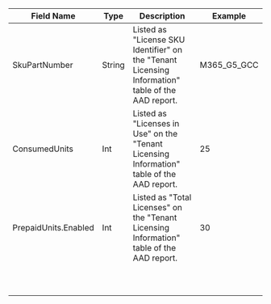 | Field Name | Type | Description | Example |
|---|---|---|---|
| SkuPartNumber | String | Listed as "License SKU Identifier" on the "Tenant Licensing Information" table of the AAD report. | M365_G5_GCC |
| ConsumedUnits | Int | Listed as "Licenses in Use" on the "Tenant Licensing Information" table of the AAD report. | 25 |
| PrepaidUnits.Enabled | Int | Listed as "Total Licenses" on the "Tenant Licensing Information" table of the AAD report. | 30 |
|  |  |  |  |
|  |  |  |  |
|  |  |  |  |
|  |  |  |  |
|  |  |  |  |
|  |  |  |  |
|  |  |  |  |
|  |  |  |  |
|  |  |  |  |
|  |  |  |  |
